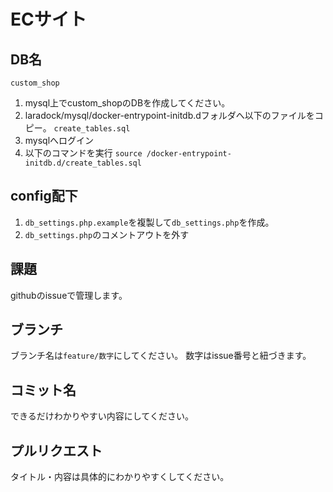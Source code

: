 # ECサイト

## DB名
`custom_shop`
1. mysql上でcustom_shopのDBを作成してください。
2. laradock/mysql/docker-entrypoint-initdb.dフォルダへ以下のファイルをコピー。
`create_tables.sql`
3. mysqlへログイン
4. 以下のコマンドを実行
`source /docker-entrypoint-initdb.d/create_tables.sql`

## config配下
1. `db_settings.php.example`を複製して`db_settings.php`を作成。
2. `db_settings.php`のコメントアウトを外す

## 課題
githubのissueで管理します。

## ブランチ
ブランチ名は`feature/数字`にしてください。
数字はissue番号と紐づきます。

## コミット名
できるだけわかりやすい内容にしてください。

## プルリクエスト
タイトル・内容は具体的にわかりやすくしてください。
